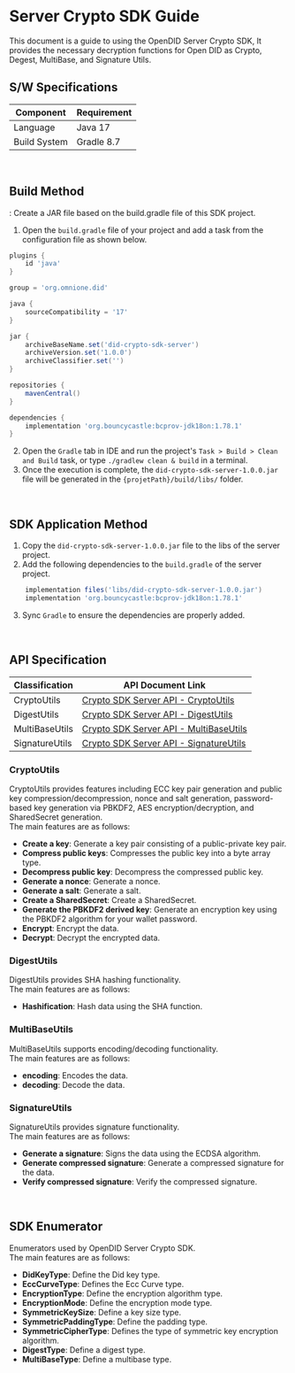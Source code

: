 # Server Crypto SDK Guide
This document is a guide to using the OpenDID Server Crypto SDK, 
It provides the necessary decryption functions for Open DID as Crypto, Degest, MultiBase, and Signature Utils.


## S/W Specifications
| Component | Requirement     |
|------|----------------------------|
| Language  | Java 17|
| Build System  | Gradle 8.7 |

<br>

## Build Method
: Create a JAR file based on the build.gradle file of this SDK project.
1. Open the `build.gradle` file of your project and add a task from the configuration file as shown below.

```groovy
plugins {
    id 'java'
}

group = 'org.omnione.did'

java {
    sourceCompatibility = '17'
}

jar {
    archiveBaseName.set('did-crypto-sdk-server') 
    archiveVersion.set('1.0.0')
    archiveClassifier.set('') 
}

repositories {
    mavenCentral()	
}

dependencies {
    implementation 'org.bouncycastle:bcprov-jdk18on:1.78.1'
}
```

2. Open the `Gradle` tab in IDE and run the project's `Task > Build > Clean and Build` task, or type `./gradlew clean & build` in a terminal.
3. Once the execution is complete, the `did-crypto-sdk-server-1.0.0.jar` file will be generated in the `{projetPath}/build/libs/` folder.

<br>

## SDK Application Method
1. Copy the `did-crypto-sdk-server-1.0.0.jar` file to the libs of the server project.
2. Add the following dependencies to the `build.gradle` of the server project.

```groovy
    implementation files('libs/did-crypto-sdk-server-1.0.0.jar')
    implementation 'org.bouncycastle:bcprov-jdk18on:1.78.1'
```
3. Sync `Gradle` to ensure the dependencies are properly added.

<br>

## API Specification
| Classification | API Document Link |
|------|----------------------------|
| CryptoUtils | [Crypto SDK Server API - CryptoUtils ](/docs/api/CRYPTO_SDK-SERVER_API.md#11-cryptoutils) |
| DigestUtils | [Crypto SDK Server API - DigestUtils ](/docs/api/CRYPTO_SDK-SERVER_API.md#12-digestutils) |
| MultiBaseUtils  | [Crypto SDK Server API - MultiBaseUtils](/docs/api/CRYPTO_SDK-SERVER_API.md#13-multibaseutils)  |
| SignatureUtils | [Crypto SDK Server API - SignatureUtils](/docs/api/CRYPTO_SDK-SERVER_API.md#14-signatureutils)  |

### CryptoUtils
CryptoUtils provides features including ECC key pair generation and public key compression/decompression, nonce and salt generation, password-based key generation via PBKDF2, AES encryption/decryption, and SharedSecret generation.
<br>The main features are as follows:

* <b>Create a key</b>: Generate a key pair consisting of a public-private key pair.
* <b>Compress public keys</b>: Compresses the public key into a byte array type.
* <b>Decompress public key</b>: Decompress the compressed public key.
* <b>Generate a nonce</b>: Generate a nonce.
* <b>Generate a salt</b>: Generate a salt.
* <b>Create a SharedSecret</b>: Create a SharedSecret.
* <b>Generate the PBKDF2 derived key</b>: Generate an encryption key using the PBKDF2 algorithm for your wallet password.
* <b>Encrypt</b>: Encrypt the data.
* <b>Decrypt</b>: Decrypt the encrypted data.



### DigestUtils
DigestUtils provides SHA hashing functionality.
<br>The main features are as follows:

* <b>Hashification</b>: Hash data using the SHA function.
  
### MultiBaseUtils
MultiBaseUtils supports encoding/decoding functionality.
<br>The main features are as follows:

* <b>encoding</b>: Encodes the data.
* <b>decoding</b>: Decode the data.

### SignatureUtils
SignatureUtils provides signature functionality.
<br>The main features are as follows:

* <b>Generate a signature</b>: Signs the data using the ECDSA algorithm.
* <b>Generate compressed signature</b>: Generate a compressed signature for the data.
* <b>Verify compressed signature</b>: Verify the compressed signature.

<br>

## SDK Enumerator
Enumerators used by OpenDID Server Crypto SDK.
<br>The main features are as follows:

* <b>DidKeyType</b>: Define the Did key type.
* <b>EccCurveType</b>: Defines the Ecc Curve type.
* <b>EncryptionType</b>: Define the encryption algorithm type.
* <b>EncryptionMode</b>: Define the encryption mode type.
* <b>SymmetricKeySize</b>: Define a key size type.
* <b>SymmetricPaddingType</b>: Define the padding type.
* <b>SymmetricCipherType</b>:  Defines the type of symmetric key encryption algorithm.
* <b>DigestType</b>: Define a digest type.
* <b>MultiBaseType</b>: Define a multibase type.